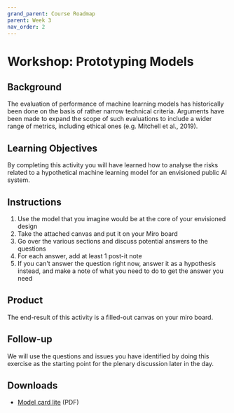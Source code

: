 ```yaml
---
grand_parent: Course Roadmap
parent: Week 3
nav_order: 2
---
```


# Workshop: Prototyping Models

## Background

The evaluation of performance of machine learning models has historically been done on the basis of rather narrow technical criteria. Arguments have been made to expand the scope of such evaluations to include a wider range of metrics, including ethical ones (e.g. Mitchell et al., 2019). 

## Learning Objectives

By completing this activity you will have learned how to analyse the risks related to a hypothetical machine learning model for an envisioned public AI system. 

## Instructions

1.  Use the model that you imagine would be at the core of your envisioned design
2.  Take the attached canvas and put it on your Miro board
3.  Go over the various sections and discuss potential answers to the questions
4.  For each answer, add at least 1 post-it note
5.  If you can't answer the question right now, answer it as a hypothesis instead, and make a note of what you need to do to get the answer you need

## Product

The end-result of this activity is a filled-out canvas on your miro board. 

## Follow-up

We will use the questions and issues you have identified by doing this exercise as the starting point for the plenary discussion later in the day.

## Downloads

- [Model card lite](../../../downloads/model-card-lite-v2.pdf) (PDF)